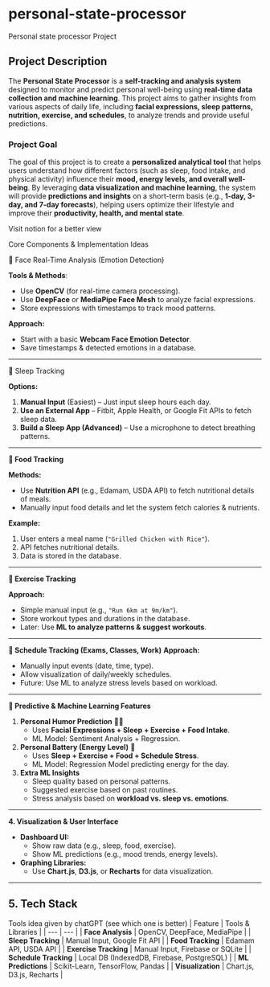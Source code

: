 # personal-state-processor
Personal state processor Project

## Project Description

The **Personal State Processor** is a **self-tracking and analysis system** designed to monitor and predict personal well-being using **real-time data collection and machine learning**. This project aims to gather insights from various aspects of daily life, including **facial expressions, sleep patterns, nutrition, exercise, and schedules**, to analyze trends and provide useful predictions.

### **Project Goal**

The goal of this project is to create a **personalized analytical tool** that helps users understand how different factors (such as sleep, food intake, and physical activity) influence their **mood, energy levels, and overall well-being**. By leveraging **data visualization and machine learning**, the system will provide **predictions and insights** on a short-term basis (e.g., **1-day, 3-day, and 7-day forecasts**), helping users optimize their lifestyle and improve their **productivity, health, and mental state**.

Visit notion for a better view

Core Components & Implementation Ideas

🔹 Face Real-Time Analysis (Emotion Detection)

**Tools & Methods**:
- Use **OpenCV** (for real-time camera processing).
- Use **DeepFace** or **MediaPipe Face Mesh** to analyze facial expressions.
- Store expressions with timestamps to track mood patterns.

**Approach:**
- Start with a basic **Webcam Face Emotion Detector**.
- Save timestamps & detected emotions in a database.

---

🔹 Sleep Tracking

**Options:**
1. **Manual Input** (Easiest) – Just input sleep hours each day.
2. **Use an External App** – Fitbit, Apple Health, or Google Fit APIs to fetch sleep data.
3. **Build a Sleep App (Advanced)** – Use a microphone to detect breathing patterns.

---

**🔹 Food Tracking**

**Methods:**
- Use **Nutrition API** (e.g., Edamam, USDA API) to fetch nutritional details of meals.
- Manually input food details and let the system fetch calories & nutrients.

**Example:**
1. User enters a meal name (`"Grilled Chicken with Rice"`).
2. API fetches nutritional details.
3. Data is stored in the database.

---

**🔹 Exercise Tracking**

**Approach:**
- Simple manual input (e.g., `"Run 6km at 9m/km"`).
- Store workout types and durations in the database.
- Later: Use **ML to analyze patterns & suggest workouts**.

---

**🔹 Schedule Tracking (Exams, Classes, Work)**
**Approach:**

- Manually input events (date, time, type).
- Allow visualization of daily/weekly schedules.
- Future: Use ML to analyze stress levels based on workload.

---

**🔹 Predictive & Machine Learning Features**

1. **Personal Humor Prediction** 🧑‍🎤
    - Uses **Facial Expressions + Sleep + Exercise + Food Intake**.
    - ML Model: Sentiment Analysis + Regression.
2. **Personal Battery (Energy Level)** 🔋
    - Uses **Sleep + Exercise + Food + Schedule Stress**.
    - ML Model: Regression Model predicting energy for the day.
3. **Extra ML Insights**
    - Sleep quality based on personal patterns.
    - Suggested exercise based on past routines.
    - Stress analysis based on **workload vs. sleep vs. emotions**.

---

**4. Visualization & User Interface**
- **Dashboard UI:**
    - Show raw data (e.g., sleep, food, exercise).
    - Show ML predictions (e.g., mood trends, energy levels).
- **Graphing Libraries:**
    - Use **Chart.js**, **D3.js**, or **Recharts** for data visualization.

---

## **5. Tech Stack**

Tools idea given by chatGPT (see which one is better)
| Feature | Tools & Libraries |
| --- | --- |
| **Face Analysis** | OpenCV, DeepFace, MediaPipe |
| **Sleep Tracking** | Manual Input, Google Fit API |
| **Food Tracking** | Edamam API, USDA API |
| **Exercise Tracking** | Manual Input, Firebase or SQLite |
| **Schedule Tracking** | Local DB (IndexedDB, Firebase, PostgreSQL) |
| **ML Predictions** | Scikit-Learn, TensorFlow, Pandas |
| **Visualization** | Chart.js, D3.js, Recharts |
